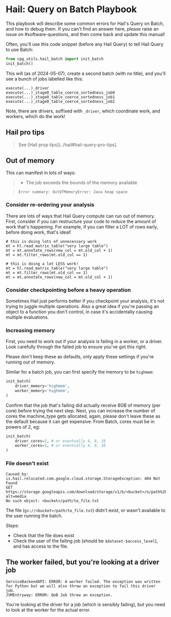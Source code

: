 # Hail: Query on Batch Playbook

This playbook will describe some common errors for Hail's Query on Batch, and how to debug them. If you can't find an answer here, please raise an issue on #software-questions, and then come back and update this manual!

Often, you'll use this code snippet (before any Hail Query) to tell Hail Query to use Batch:

```python
from cpg_utils.hail_batch import init_batch
init_batch()
```

This will (as of 2024-05-07), create a second batch (with no title), and you'll see a bunch of jobs labelled like this:

```
execute(...)_driver
execute(...)_stage0_table_coerce_sortedness_job0
execute(...)_stage0_table_coerce_sortedness_job1
execute(...)_stage0_table_coerce_sortedness_job2
```

Note, there are drivers, suffixed with `_driver`, which coordinate work, and workers, which do the work!

## Hail pro tips

> See [Hail prop tips](../hail#hail-query-pro-tips].


## Out of memory

This can manifest in lots of ways:

> - The job exceeds the bounds of the memory available

> ```
> Error summary: OutOfMemoryError: Java heap space
> ```

### Consider re-ordering your analysis

There are lots of ways that Hail Query compute can run out of memory. First, consider if you can restructure your code to reduce the amount of work that's happening. For example, if you can filter a LOT of rows early, before doing work, that's ideal!

```
# this is doing lots of unnecessary work
mt = hl.read_matrix_table("very large table")
mt = mt.annotate_rows(new_col = mt.old_col + 1)
mt = mt.filter_rows(mt.old_col == 1)

# this is doing a lot LESS work!
mt = hl.read_matrix_table("very large table")
mt = mt.filter_rows(mt.old_col == 1)
mt = mt.annotate_rows(new_col = mt.old_col + 1)
```

### Consider checkpointing before a heavy operation

Sometimes Hail just performs better if you checkpoint your analysis, it's not trying to juggle multiple operations. Also a great idea if you're passing an object to a function you don't control, in case it's accidentally causing multiple evaluations.


### Increasing memory

First, you need to work out if your analysis is failing in a worker, or a driver. Look carefully through the failed job to ensure you've got this right.

Please don't keep these as defaults, only apply these settings if you're running out of memory.

Similar for a batch job, you can first specify the memory to be `highmem`:

```python
init_batch(
    driver_memory='highmem',
    worker_memory='highmem',
)
```

Confirm that the job that's failing did actually receive 8GB of memory (per core) before trying the next step. Next, you can increase the number of cores the machine_type gets allocated, again, please don't leave these as the default because it can get expensive. From Batch, cores must be in powers of 2, eg:

```python
init_batch(
    driver_cores=2, # or eventually 4, 8, 16
    worker_cores=2, # or eventually 4, 8, 16
)
```

### File doesn't exist

```
Caused by: is.hail.relocated.com.google.cloud.storage.StorageException: 404 Not Found
GET https://storage.googleapis.com/download/storage/v1/b/<bucket>/o/path%2Fto_file.txt?alt=media
No such object: <bucket>/path/to_file.txt
```

The file (`gs://<bucket>/path/to_file.txt`) didn't exist, or wasn't available to the user running the batch.

*Steps*:

- Check that the file does exist
- Check the user of the failing job (should be `$dataset-$access_level`), and has access to the file.


## The worker failed, but you're looking at a driver job

```
ServiceBackendAPI: ERROR: A worker failed. The exception was written for Python but we will also throw an exception to fail this driver job.
JVMEntryway: ERROR: QoB Job threw an exception.
```

You're looking at the driver for a job (which is sensibly failing), but you need to look at the worker for the actual error.
